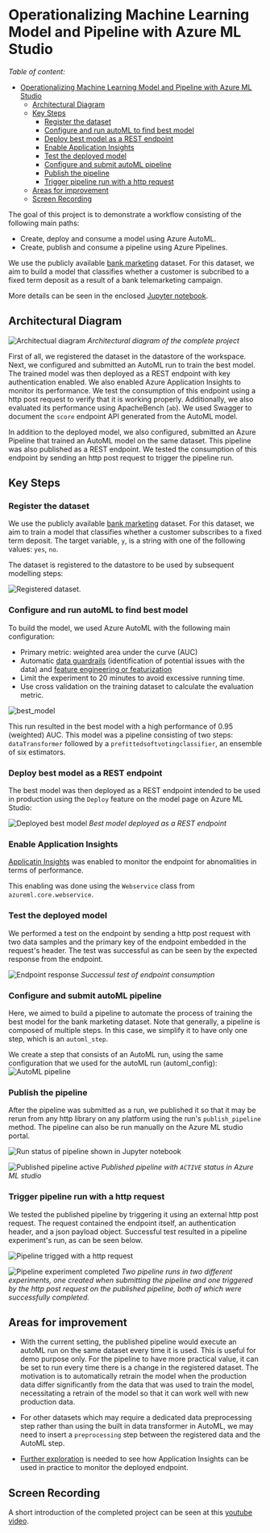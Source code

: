 
# Operationalizing Machine Learning Model and Pipeline with Azure ML Studio
*Table of content:*

- [Operationalizing Machine Learning Model and Pipeline with Azure ML Studio](#operationalizing-machine-learning-model-and-pipeline-with-azure-ml-studio)
  - [Architectural Diagram](#architectural-diagram)
  - [Key Steps](#key-steps)
    - [Register the dataset](#register-the-dataset)
    - [Configure and run autoML to find best model](#configure-and-run-automl-to-find-best-model)
    - [Deploy best model as a REST endpoint](#deploy-best-model-as-a-rest-endpoint)
    - [Enable Application Insights](#enable-application-insights)
    - [Test the deployed model](#test-the-deployed-model)
    - [Configure and submit autoML pipeline](#configure-and-submit-automl-pipeline)
    - [Publish the pipeline](#publish-the-pipeline)
    - [Trigger pipeline run with a http request](#trigger-pipeline-run-with-a-http-request)
  - [Areas for improvement](#areas-for-improvement)
  - [Screen Recording](#screen-recording)

The goal of this project is to demonstrate a workflow consisting of the following main paths:

- Create, deploy and consume a model using Azure AutoML.
- Create, publish and consume a pipeline using Azure Pipelines.

We use the publicly available [bank marketing](https://automlsamplenotebookdata.blob.core.windows.net/automl-sample-notebook-data/bankmarketing_train.csv) dataset. For this dataset, we aim to build a model that classifies whether a customer is subcribed to a fixed term deposit as a result of a bank telemarketing campaign. 

More details can be seen in the enclosed [Jupyter notebook](project_2_MLOps.ipynb).

## Architectural Diagram
![Architectual diagram](diagrams/architectual_diagram.jpeg)
*Architectural diagram of the complete project* 

First of all, we registered the dataset in the datastore of the workspace. Next, we configured and submitted an AutoML run to train the best model. The trained model was then deployed as a REST endpoint with key authentication enabled. We also enabled Azure Application Insights to monitor its performance. We test the consumption of this endpoint using a http post request to verify that it is working properly. Additionally, we also evaluated its performance using ApacheBench (`ab`). We used Swagger to document the `score` endpoint API generated from the AutoML model. 

In addition to the deployed model, we also configured, submitted an Azure Pipeline that trained an AutoML model on the same dataset. This pipeline was also published as a REST endpoint. We tested the consumption of this endpoint by sending an http post request to trigger the pipeline run. 


## Key Steps

### Register the dataset
We use the publicly available [bank marketing](https://automlsamplenotebookdata.blob.core.windows.net/automl-sample-notebook-data/bankmarketing_train.csv) dataset. For this dataset, we aim to train a model that classifies whether a customer subscribes to a fixed term deposit. The target variable, `y`, is a string with one of the following values: `yes`, `no`.

The dataset is registered to the datastore to be used by subsequent modelling steps: 

![Registered dataset](diagram/../screenshots/dataset_registered.png).


### Configure and run autoML to find best model
To build the model, we used Azure AutoML with the following main configuration: 
- Primary metric: weighted area under the curve (AUC)
- Automatic [data guardrails](https://docs.microsoft.com/en-us/azure/machine-learning/how-to-configure-auto-features#data-guardrails) (identification of potential issues with the data) and [feature engineering or featurization](https://docs.microsoft.com/en-us/azure/machine-learning/how-to-configure-auto-features#featurization) 
- Limit the experiment to 20 minutes to avoid excessive running time. 
- Use cross validation on the training dataset to calculate the evaluation metric.

![best_model](screenshots/autoML_run_best_model_VotingEnsemble.png)

This run resulted in the best model with a high performance of  0.95 (weighted) AUC. This model was a pipeline consisting of two steps: `dataTransformer` followed by a `prefittedsoftvotingclassifier`, an ensemble of six estimators.


### Deploy best model as a REST endpoint
The best model was then deployed as a REST endpoint intended to be used in production using the `Deploy` feature on the model page on Azure ML Studio:

![Deployed best model](screenshots/best_model_deployed.png)
*Best model deployed as a REST endpoint* 


### Enable Application Insights
[Applicatin Insights](https://docs.microsoft.com/en-us/azure/azure-monitor/app/app-insights-overview) was enabled to monitor the endpoint for abnomalities in terms of performance.

This enabling was done using the `Webservice` class from `azureml.core.webservice`.


### Test the deployed model
We performed a test on the endpoint by sending a http post request with two data samples and the primary key of the endpoint embedded in the request's header. The test was successful as can be seen by the expected response from the endpoint.

![Endpoint response](sceenshots/../screenshots/endpoint_output.png)
*Successul test of endpoint consumption*


### Configure and submit autoML pipeline
Here, we aimed to build a pipeline to automate the process of training the best model for the bank marketing dataset. Note that generally, a pipeline is composed of multiple steps. In this case, we simplify it to have only one step, which is an `automl_step`.

We create a step that consists of an AutoML run, using the same configuration that we used for the autoML run (automl_config):
![AutoML pipeline](screenshots/pipeline_details.png)


### Publish the pipeline
After the pipeline was submitted as a run, we published it so that it may be rerun from any http library on any platform using the run's `publish_pipeline` method. The pipeline can also be run manually on the Azure ML studio portal.


![Run status of pipeline shown in Jupyter notebook](screenshots/published_pipeline_run_status.png)

![Published pipeline active](screenshots/published_pipeline_active.png)
*Published pipeline with `ACTIVE` status in Azure ML studio*




### Trigger pipeline run with a http request
We tested the published pipeline by triggering it using an external http post request. The request contained the endpoint itself, an authentication header, and a json payload object. Successful test resulted in a pipeline experiment's run, as can be seen below. 

![Pipeline trigged with a http request](screenshots/pipeline_trigged_experiment_running_status.png)

![Pipeline experiment completed](screenshots/pipeline_experiments_completed_status.png)
*Two pipeline runs in two different experiments, one created when submitting the pipeline and one triggered by the http post request on the published pipeline, both of which were successfully completed.*

## Areas for improvement

- With the current setting, the published pipeline would execute an autoML run on the same dataset every time it is used. This is useful for demo purpose only. For the pipeline to have more practical value, it can be set to run every time there is a change in the registered dataset. The motivation is to automatically retrain the model when the production data differ significantly from the data that was used to train the model, necessitating a retrain of the model so that it can work well with new production data. 

- For other datasets which may require a dedicated data preprocessing step rather than using the built in data transformer in AutoML, we may need to insert a `preprocessing` step between the registered data and the AutoML step.

- [Further exploration](https://docs.microsoft.com/en-us/azure/azure-monitor/app/app-insights-overview#how-do-i-use-application-insights) is needed to see how Application Insights can be used in practice to monitor the deployed endpoint.


## Screen Recording
A short introduction of the completed project can be seen at this [youtube video](https://youtu.be/4JVvg1cWHSY).


